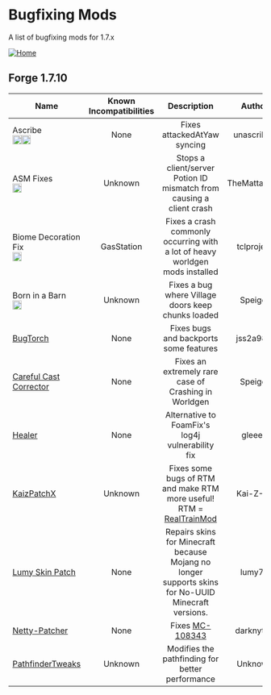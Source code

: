 # Bugfixing Mods

A list of bugfixing mods for 1.7.x

[![Home](https://i.imgur.com/zGuelkW.png)](/README.md)

## Forge 1.7.10

| Name | Known Incompatibilities | Description | Author | Bugfixing | [Label](/README.md#labels) |
| --- | :---: | :---: | :---: | :---: | :---: |
| Ascribe<br>[<img src=/images/curseforge.png height=18>](https://www.curseforge.com/minecraft/mc-mods/ascribe)[<img src=/images/github.ico height=18>](https://github.com/unascribed-archive/Ascribe) | None | Fixes attackedAtYaw syncing | unascribed | Server | None |
| ASM Fixes<br>[<img src=/images/curseforge.png height=18>](https://www.curseforge.com/minecraft/mc-mods/asm-fixes-j-a-f-m) | Unknown | Stops a client/server Potion ID mismatch from causing a client crash | TheMattaBase | Both | Incompatible (7) |
| Biome Decoration Fix<br>[<img src=/images/curseforge.png height=18>](https://www.curseforge.com/minecraft/mc-mods/biome-decoration-fix) | GasStation | Fixes a crash commonly occurring with a lot of heavy worldgen mods installed | tclproject | Both | None |
| Born in a Barn<br>[<img src=/images/curseforge.png height=18>](https://www.curseforge.com/minecraft/mc-mods/born-in-a-barn) | Unknown | Fixes a bug where Village doors keep chunks loaded | Speiger | Server | None |
| [BugTorch](https://github.com/jss2a98aj/BugTorch) | None | Fixes bugs and backports some features | jss2a98aj | Both | None |
| [Careful Cast Corrector](https://www.curseforge.com/minecraft/mc-mods/careful-cast-corrector-ccc) | None | Fixes an extremely rare case of Crashing in Worldgen | Speiger | Both | None |
| [Healer](https://www.curseforge.com/minecraft/mc-mods/healer) | None | Alternative to FoamFix's log4j vulnerability fix | gleee8 | Both | None |
| [KaizPatchX](https://github.com/Kai-Z-JP/KaizPatchX) | Unknown | Fixes some bugs of RTM and make RTM more useful! RTM = [RealTrainMod](https://www.curseforge.com/minecraft/mc-mods/realtrainmod) | Kai-Z-JP | Both | None |
| [Lumy Skin Patch](https://www.curseforge.com/minecraft/mc-mods/lumy-skin-patch) | None | Repairs skins for Minecraft because Mojang no longer supports skins for No-UUID Minecraft versions. | lumy79 | Client | None |
| [Netty-Patcher](https://github.com/draknyte1/Netty-Patcher) | None | Fixes [MC-108343](https://bugs.mojang.com/browse/MC-108343) | darknyte1 | Client | None |
| [PathfinderTweaks](https://github.com/HostileNetworks/OBSOLETE-ReignModpack/blob/master/mods/PathfinderTweaks-1.7.10-1.0.13.jar) | Unknown | Modifies the pathfinding for better performance | Unknown | Server | None |
